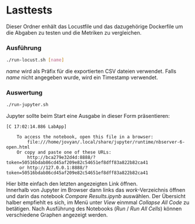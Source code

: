 # Lasttests

Dieser Ordner enhält das Locustfile und das dazugehörige Dockerfile um die Abgaben zu testen und die Metriken zu vergleichen.

### Ausführung
```bash
./run-locust.sh [name]
```
_name_ wird als Präfix für die exportierten CSV dateien verwendet. Falls _name_ nicht angegeben wurde, wird ein Timestamp verwendet.


### Auswertung
```bash
./run-jupyter.sh
```
Jupyter sollte beim Start eine Ausgabe in dieser Form präsentieren:
```
[C 17:02:14.886 LabApp] 
    
    To access the notebook, open this file in a browser:
        file:///home/jovyan/.local/share/jupyter/runtime/nbserver-6-open.html
    Or copy and paste one of these URLs:
        http://bca279e32d4d:8888/?token=50516bdab86cd45af209e82c54651ef8dff83a822b82ca41
     or http://127.0.0.1:8888/?token=50516bdab86cd45af209e82c54651ef8dff83a822b82ca41
```
Hier bitte einfach den letzten angezeigten Link öffnen.  
Innerhalb von Jupyter im Browser dann links das _work_-Verzeichnis öffnen und darin das notebook _Compare Results.ipynb_ auswählen. 
Der Übersicht halber empfiehlt es sich, im Menü unter _View_ einmmal _Collapse All Code_ zu betätigen. 
Nach Ausführung des Notebooks (_Run_ / _Run All Cells_) können verschiedene Graphen angezeigt werden.

